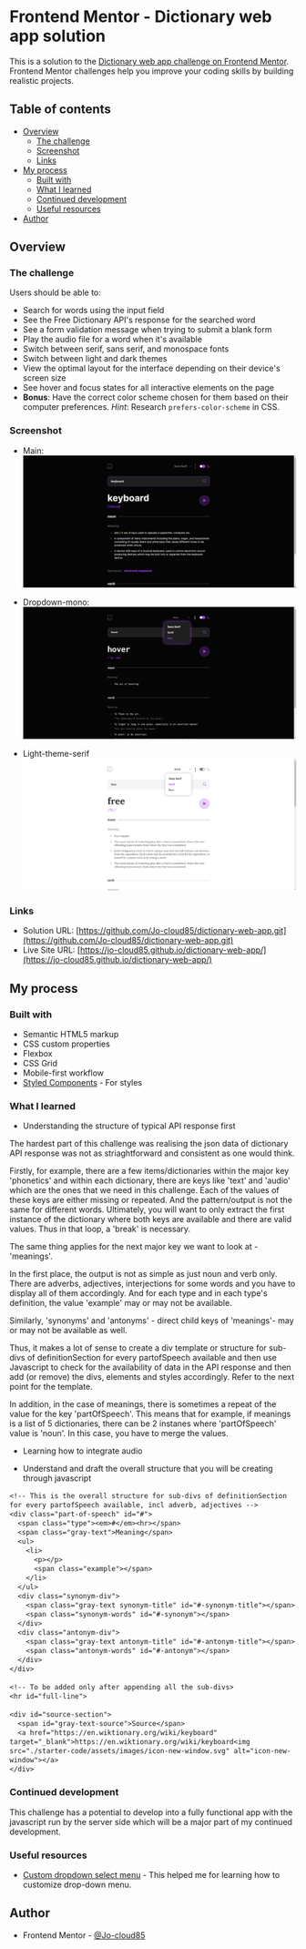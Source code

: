 # Frontend Mentor - Dictionary web app solution

This is a solution to the [Dictionary web app challenge on Frontend Mentor](https://www.frontendmentor.io/challenges/dictionary-web-app-h5wwnyuKFL). Frontend Mentor challenges help you improve your coding skills by building realistic projects. 

## Table of contents

- [Overview](#overview)
  - [The challenge](#the-challenge)
  - [Screenshot](#screenshot)
  - [Links](#links)
- [My process](#my-process)
  - [Built with](#built-with)
  - [What I learned](#what-i-learned)
  - [Continued development](#continued-development)
  - [Useful resources](#useful-resources)
- [Author](#author)


## Overview

### The challenge

Users should be able to:

- Search for words using the input field
- See the Free Dictionary API's response for the searched word
- See a form validation message when trying to submit a blank form
- Play the audio file for a word when it's available
- Switch between serif, sans serif, and monospace fonts
- Switch between light and dark themes
- View the optimal layout for the interface depending on their device's screen size
- See hover and focus states for all interactive elements on the page
- **Bonus**: Have the correct color scheme chosen for them based on their computer preferences. _Hint_: Research `prefers-color-scheme` in CSS.

### Screenshot

- Main: ![./starter-code/assets/images/main.png](./starter-code/assets/images/main.png)

- Dropdown-mono: ![./starter-code/assets/images/dropdown_mono.png](./starter-code/assets/images/dropdown_mono.png)

- Light-theme-serif ![./starter-code/assets/images/light_theme_serif.png](./starter-code/assets/images/light_theme_serif.png)

### Links

- Solution URL: [https://github.com/Jo-cloud85/dictionary-web-app.git](https://github.com/Jo-cloud85/dictionary-web-app.git)
- Live Site URL: [https://jo-cloud85.github.io/dictionary-web-app/](https://jo-cloud85.github.io/dictionary-web-app/)


## My process

### Built with

- Semantic HTML5 markup
- CSS custom properties
- Flexbox
- CSS Grid
- Mobile-first workflow
- [Styled Components](https://styled-components.com/) - For styles


### What I learned

- Understanding the structure of typical API response first

The hardest part of this challenge was realising the json data of dictionary API response was not as striaghtforward and consistent as one would think.

Firstly, for example, there are a few items/dictionaries within the major key 'phonetics' and within each dictionary, there are keys like 'text' and 'audio' which are the ones that we need in this challenge. Each of the values of these keys are either missing or repeated. And the pattern/output is not the same for different words. Ultimately, you will want to only extract the first instance of the dictionary where both keys are available and there are valid values. Thus in that loop, a 'break' is necessary.

The same thing applies for the next major key we want to look at - 'meanings'. 

In the first place, the output is not as simple as just noun and verb only. There are adverbs, adjectives, interjections for some words and you have to display all of them accordingly. And for each type and in each type's definition, the value 'example' may or may not be available. 

Similarly, 'synonyms' and 'antonyms' - direct child keys of 'meanings'- may or may not be available as well.

Thus, it makes a lot of sense to create a div template or structure for sub-divs of definitionSection for every partofSpeech available and then use Javascript to check for the availability of data in the API response and then add (or remove) the divs, elements and styles accordingly. Refer to the next point for the template.

In addition, in the case of meanings, there is sometimes a repeat of the value for the key 'partOfSpeech'. This means that for example, if meanings is a list of 5 dictionaries, there can be 2 instanes where 'partOfSpeech' value is 'noun'. In this case, you have to merge the values.


- Learning how to integrate audio


- Understand and draft the overall structure that you will be creating through javascript

```
<!-- This is the overall structure for sub-divs of definitionSection for every partofSpeech available, incl adverb, adjectives -->
<div class="part-of-speech" id="#">
  <span class="type"><em>#</em><hr></span>
  <span class="gray-text">Meaning</span>
  <ul>
    <li>
      <p></p>
      <span class="example"></span>
    </li>
  </ul>
  <div class="synonym-div">
    <span class="gray-text synonym-title" id="#-synonym-title"></span>
    <span class="synonym-words" id="#-synonym"></span>
  </div>
  <div class="antonym-div">
    <span class="gray-text antonym-title" id="#-antonym-title"></span>
    <span class="antonym-words" id="#-antonym"></span>
  </div>
</div>

<!-- To be added only after appending all the sub-divs>
<hr id="full-line">

<div id="source-section">
  <span id="gray-text-source">Source</span>
  <a href="https://en.wiktionary.org/wiki/keyboard" target="_blank">https://en.wiktionary.org/wiki/keyboard<img src="./starter-code/assets/images/icon-new-window.svg" alt="icon-new-window"></a>
</div>
```

### Continued development

This challenge has a potential to develop into a fully functional app with the javascript run by the server side which will be a major part of my continued development.

### Useful resources

- [Custom dropdown select menu](https://www.darkcode.info/2022/05/how-to-create-custom-select-menu-using.html) - This helped me for learning how to customize drop-down menu.


## Author

- Frontend Mentor - [@Jo-cloud85](https://www.frontendmentor.io/profile/Jo-cloud85)
